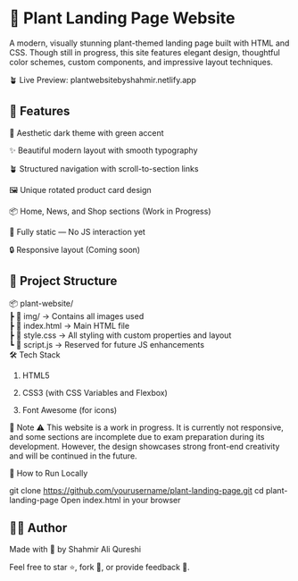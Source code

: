 # 🌵 Plant Landing Page Website
A modern, visually stunning plant-themed landing page built with HTML and CSS. Though still in progress, this site features elegant design, thoughtful color schemes, custom components, and impressive layout techniques.

🪴 Live Preview: plantwebsitebyshahmir.netlify.app

## 🎨 Features
💚 Aesthetic dark theme with green accent

✨ Beautiful modern layout with smooth typography

🪴 Structured navigation with scroll-to-section links

🖼️ Unique rotated product card design

📦 Home, News, and Shop sections (Work in Progress)

🚧 Fully static — No JS interaction yet

🔒 Responsive layout (Coming soon)

## 📁 Project Structure

📦 plant-website/<br>
 ┣ 📁 img/              → Contains all images used<br>
 ┣ 📜 index.html        → Main HTML file<br>
 ┣ 📜 style.css         → All styling with custom properties and layout<br>
 ┗ 📜 script.js         → Reserved for future JS enhancements<br>
🛠️ Tech Stack
1. HTML5

2. CSS3 (with CSS Variables and Flexbox)

3. Font Awesome (for icons)

📌 Note
⚠️ This website is a work in progress. It is currently not responsive, and some sections are incomplete due to exam preparation during its development. However, the design showcases strong front-end creativity and will be continued in the future.

🚀 How to Run Locally

git clone https://github.com/yourusername/plant-landing-page.git
cd plant-landing-page
Open index.html in your browser

## 🧑‍💻 Author
Made with 💚 by Shahmir Ali Qureshi<br>

Feel free to star ⭐, fork 🔄, or provide feedback 💬.

